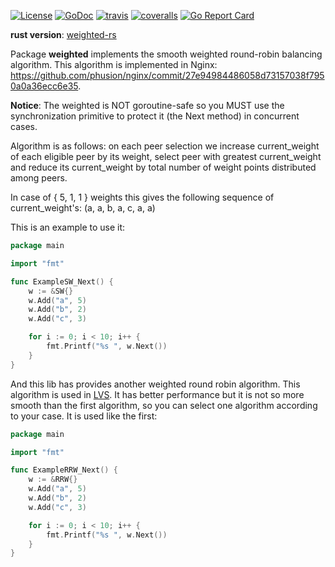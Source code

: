 [![License](https://img.shields.io/:license-apache-blue.svg)](https://opensource.org/licenses/Apache-2.0) [![GoDoc](https://godoc.org/github.com/smallnest/weighted?status.png)](http://godoc.org/github.com/smallnest/weighted)  [![travis](https://travis-ci.org/smallnest/weighted.svg?branch=master)](https://travis-ci.org/smallnest/weighted) [![coveralls](https://coveralls.io/repos/smallnest/weighted/badge.svg?branch=master&service=github)](https://coveralls.io/github/smallnest/weighted?branch=master) [![Go Report Card](https://goreportcard.com/badge/github.com/smallnest/weighted)](https://goreportcard.com/report/github.com/smallnest/weighted)


**rust version**: [weighted-rs](https://github.com/smallnest/weighted-rs)

Package **weighted** implements the smooth weighted round-robin balancing algorithm. This algorithm is implemented in Nginx:
https://github.com/phusion/nginx/commit/27e94984486058d73157038f7950a0a36ecc6e35.

**Notice**: The weighted is NOT goroutine-safe so you MUST use the synchronization primitive to protect it (the Next method) in concurrent cases.


Algorithm is as follows: on each peer selection we increase current_weight
of each eligible peer by its weight, select peer with greatest current_weight
and reduce its current_weight by total number of weight points distributed
among peers.

In case of { 5, 1, 1 } weights this gives the following sequence of
current_weight's: (a, a, b, a, c, a, a)

This is an example to use it:

```go
package main

import "fmt"

func ExampleSW_Next() {
	w := &SW{}
	w.Add("a", 5)
	w.Add("b", 2)
	w.Add("c", 3)

	for i := 0; i < 10; i++ {
		fmt.Printf("%s ", w.Next())
	}
}
```

And this lib has provides another weighted round robin algorithm. This algorithm is used in [LVS](http://kb.linuxvirtualserver.org/wiki/Weighted_Round-Robin_Scheduling).
It has better performance but it is not so more smooth than the first algorithm, so you can select one algorithm according to your case. It is used like the first:

```go
package main

import "fmt"

func ExampleRRW_Next() {
	w := &RRW{}
	w.Add("a", 5)
	w.Add("b", 2)
	w.Add("c", 3)

	for i := 0; i < 10; i++ {
		fmt.Printf("%s ", w.Next())
	}
}
```